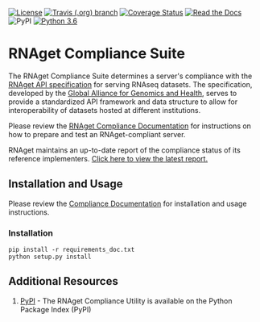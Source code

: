 [![License](https://img.shields.io/badge/License-Apache%202.0-blue.svg?style=flat-square)](https://opensource.org/licenses/Apache-2.0)
[![Travis (.org) branch](https://img.shields.io/travis/ga4gh-rnaseq/rnaget-compliance-suite/master.svg?style=flat-square)](https://travis-ci.org/ga4gh-rnaseq/rnaget-compliance-suite)
[![Coverage Status](https://img.shields.io/coveralls/github/ga4gh-rnaseq/rnaget-compliance-suite.svg?style=flat-square)](https://coveralls.io/github/ga4gh-rnaseq/rnaget-compliance-suite)
[![Read the Docs](https://img.shields.io/readthedocs/rnaget-compliance-suite.svg?style=flat-square)](https://rnaget-compliance-suite.readthedocs.io/en/latest/)
![PyPI](https://img.shields.io/pypi/v/ga4gh-rnaget-compliance?style=flat-square)
[![Python 3.6](https://img.shields.io/badge/python-3.6%20|%203.7-blue.svg?style=flat-square)](https://www.python.org)

# RNAget Compliance Suite

The RNAget Compliance Suite determines a server's compliance with the
[RNAget API specification](https://github.com/ga4gh-rnaseq/schema/blob/master/rnaget-openapi.yaml) for serving RNAseq datasets. The specification, developed by
the [Global Alliance for Genomics and Health](https://www.ga4gh.org/), serves to provide a standardized API framework and data structure to allow for interoperability of datasets hosted at different institutions.

Please review the [RNAget Compliance Documentation](https://rnaget-compliance-suite.readthedocs.io/en/latest/) for instructions on how to 
prepare and test an RNAget-compliant server.

RNAget maintains an up-to-date report of the compliance status of its reference implementers. [Click here to view the latest report.](https://ga4gh-rnaseq.github.io/rnaget-compliance-suite/report/)

## Installation and Usage

Please review the [Compliance Documentation](https://rnaget-compliance-suite.readthedocs.io/en/latest/) for 
installation and usage instructions.

### Installation

```
pip install -r requirements_doc.txt
python setup.py install
```

## Additional Resources

1. [PyPI](https://pypi.org/project/ga4gh-rnaget-compliance/) - The RNAget Compliance Utility is available on the Python Package Index (PyPI)